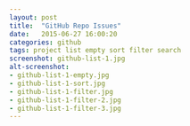 ```yaml
---
layout: post
title:  "GitHub Repo Issues"
date:   2015-06-27 16:00:20
categories: github
tags: project list empty sort filter search
screenshot: github-list-1.jpg
alt-screenshot: 
- github-list-1-empty.jpg 
- github-list-1-sort.jpg 
- github-list-1-filter.jpg 
- github-list-1-filter-2.jpg 
- github-list-1-filter-3.jpg
---
```

